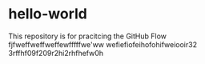 # hello-world
This repository is for pracitcing the GitHub Flow
fjfweffweffweffewfffffwe'ww
wefiefiofeihofohifweiooir32
3rffhf09f209r2hi2rhfhefw0h
